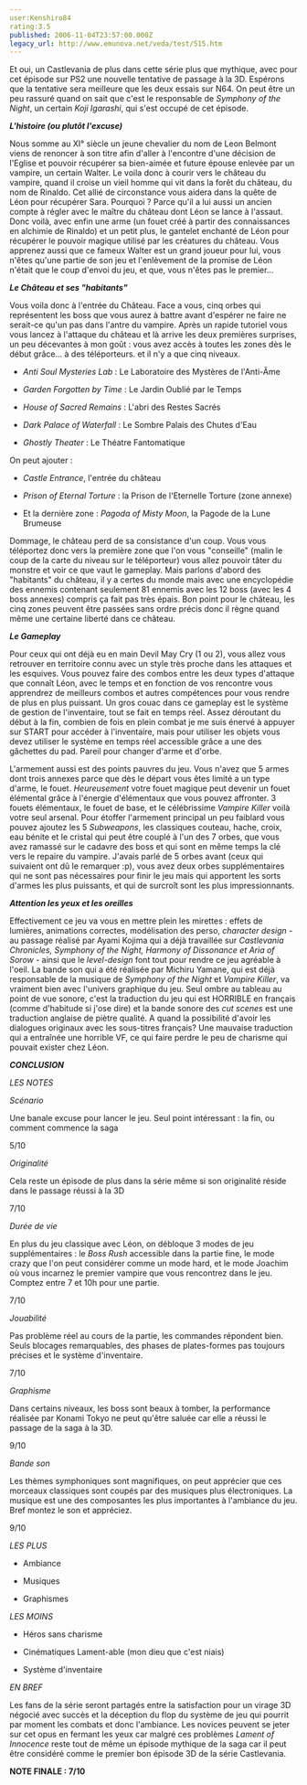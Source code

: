 ```yaml
---
user:Kenshiro84
rating:3.5
published: 2006-11-04T23:57:00.000Z
legacy_url: http://www.emunova.net/veda/test/515.htm
---
```

Et oui, un Castlevania de plus dans cette série plus que mythique, avec pour cet épisode sur PS2 une nouvelle tentative de passage à la 3D. Espérons que la tentative sera meilleure que les deux essais sur N64\. On peut être un peu rassuré quand on sait que c'est le responsable de _Symphony of the Night_, un certain _Koji Igarashi_, qui s'est occupé de cet épisode.  

  

  

**_L'histoire (ou plutôt l'excuse)_**  

  

Nous somme au XI° siècle un jeune chevalier du nom de Leon Belmont viens de renoncer à son titre afin d'aller à l'encontre d'une décision de l'Eglise et pouvoir récupérer sa bien-aimée et future épouse enlevée par un vampire, un certain Walter. Le voila donc à courir vers le château du vampire, quand il croise un vieil homme qui vit dans la forêt du château, du nom de Rinaldo. Cet allié de circonstance vous aidera dans la quête de Léon pour récupérer Sara. Pourquoi ? Parce qu'il a lui aussi un ancien compte à régler avec le maître du château dont Léon se lance à l'assaut. Donc voilà, avec enfin une arme (un fouet créé à partir des connaissances en alchimie de Rinaldo) et un petit plus, le gantelet enchanté de Léon pour récupérer le pouvoir magique utilisé par les créatures du château. Vous apprenez aussi que ce fameux Walter est un grand joueur pour lui, vous n'êtes qu'une partie de son jeu et l'enlèvement de la promise de Léon n'était que le coup d'envoi du jeu, et que, vous n'êtes pas le premier...  

  

  

**_Le Château et ses "habitants"_**  

  

Vous voila donc à l'entrée du Château. Face a vous, cinq orbes qui représentent les boss que vous aurez à battre avant d'espérer ne faire ne serait-ce qu'un pas dans l'antre du vampire. Après un rapide tutoriel vous vous lancez à l'attaque du château et là arrive les deux premières surprises, un peu décevantes à mon goût : vous avez accès à toutes les zones dès le début grâce... à des téléporteurs. et il n'y a que cinq niveaux.  

  

- _Anti Soul Mysteries Lab_ : Le Laboratoire des Mystères de l'Anti-Âme  

- _Garden Forgotten by Time_ : Le Jardin Oublié par le Temps  

- _House of Sacred Remains_ : L'abri des Restes Sacrés  

- _Dark Palace of Waterfall_ : Le Sombre Palais des Chutes d'Eau  

- _Ghostly Theater_ : Le Théatre Fantomatique  

On peut ajouter :  

- _Castle Entrance_, l'entrée du château  

- _Prison of Eternal Torture_ : la Prison de l'Eternelle Torture (zone annexe)  

- Et la dernière zone : _Pagoda of Misty Moon_, la Pagode de la Lune Brumeuse  

  

Dommage, le château perd de sa consistance d'un coup. Vous vous téléportez donc vers la première zone que l'on vous "conseille" (malin le coup de la carte du niveau sur le téléporteur) vous allez pouvoir tâter du monstre et voir ce que vaut le gameplay. Mais parlons d'abord des "habitants" du château, il y a certes du monde mais avec une encyclopédie des ennemis contenant seulement 81 ennemis avec les 12 boss (avec les 4 boss annexes) compris ça fait pas très épais. Bon point pour le château, les cinq zones peuvent être passées sans ordre précis donc il règne quand même une certaine liberté dans ce château.  

  

  

**_Le Gameplay_**  

  

Pour ceux qui ont déjà eu en main Devil May Cry (1 ou 2), vous allez vous retrouver en territoire connu avec un style très proche dans les attaques et les esquives. Vous pouvez faire des combos entre les deux types d'attaque que connaît Léon, avec le temps et en fonction de vos rencontre vous apprendrez de meilleurs combos et autres compétences pour vous rendre de plus en plus puissant. Un gros couac dans ce gameplay est le système de gestion de l'inventaire, tout se fait en temps réel. Assez déroutant du début à la fin, combien de fois en plein combat je me suis énervé à appuyer sur START pour accéder à l'inventaire, mais pour utiliser les objets vous devez utiliser le système en temps réel accessible grâce a une des gâchettes du pad. Pareil pour changer d'arme et d'orbe.  

  

L'armement aussi est des points pauvres du jeu. Vous n'avez que 5 armes dont trois annexes parce que dès le départ vous êtes limité a un type d'arme, le fouet. _Heureusement_ votre fouet magique peut devenir un fouet élémental grâce à l'énergie d'élémentaux que vous pouvez affronter. 3 fouets élémentaux, le fouet de base, et le célébrissime _Vampire Killer_ voilà votre seul arsenal. Pour étoffer l'armement principal un peu faiblard vous pouvez ajoutez les 5 _Subweapons_, les classiques couteau, hache, croix, eau bénite et le cristal qui peut être couplé à l'un des 7 orbes, que vous avez ramassé sur le cadavre des boss et qui sont en même temps la clé vers le repaire du vampire. J'avais parlé de 5 orbes avant (ceux qui suivaient ont dû le remarquer :p), vous avez deux orbes supplémentaires qui ne sont pas nécessaires pour finir le jeu mais qui apportent les sorts d'armes les plus puissants, et qui de surcroît sont les plus impressionnants.  

  

  

**_Attention les yeux et les oreilles_**  

  

Effectivement ce jeu va vous en mettre plein les mirettes : effets de lumières, animations correctes, modélisation des perso, _character design_ - au passage réalisé par Ayami Kojima qui a déjà travaillée sur _Castlevania Chronicles, Symphony of the Night, Harmony of Dissonance et Aria of Sorow_ - ainsi que le _level-design_ font tout pour rendre ce jeu agréable à l'oeil. La bande son qui a été réalisée par Michiru Yamane, qui est déjà responsable de la musique de _Symphony of the Night_ et _Vampire Killer_, va vraiment bien avec l'univers graphique du jeu. Seul ombre au tableau au point de vue sonore, c'est la traduction du jeu qui est HORRIBLE en français (comme d'habitude si j'ose dire) et la bande sonore des _cut scenes_ est une traduction anglaise de piètre qualité. A quand la possibilité d'avoir les dialogues originaux avec les sous-titres français? Une mauvaise traduction qui a entraînée une horrible VF, ce qui faire perdre le peu de charisme qui pouvait exister chez Léon.  

  

_**CONCLUSION**_  

  

_LES NOTES_  

  

_Scénario_  

Une banale excuse pour lancer le jeu. Seul point intéressant : la fin, ou comment commence la saga   

5/10  

  

_Originalité_  

Cela reste un épisode de plus dans la série même si son originalité réside dans le passage réussi à la 3D  

7/10  

  

_Durée de vie_  

En plus du jeu classique avec Léon, on débloque 3 modes de jeu supplémentaires : le _Boss Rush_ accessible dans la partie fine, le mode crazy que l'on peut considérer comme un mode hard, et le mode Joachim où vous incarnez le premier vampire que vous rencontrez dans le jeu. Comptez entre 7 et 10h pour une partie.  

7/10  

  

_Jouabilité_  

Pas problème réel au cours de la partie, les commandes répondent bien. Seuls blocages remarquables, des phases de plates-formes pas toujours précises et le système d'inventaire.  

7/10  

  

_Graphisme_  

Dans certains niveaux, les boss sont beaux à tomber, la performance réalisée par Konami Tokyo ne peut qu'être saluée car elle a réussi le passage de la saga à la 3D.  

9/10  

  

_Bande son_  

Les thèmes symphoniques sont magnifiques, on peut apprécier que ces morceaux classiques sont coupés par des musiques plus électroniques. La musique est une des composantes les plus importantes à l'ambiance du jeu. Bref montez le son et appréciez.  

9/10  

  

_LES PLUS_  

- Ambiance  

- Musiques  

- Graphismes  

  

_LES MOINS_  

- Héros sans charisme  

- Cinématiques Lament-able (mon dieu que c'est niais)  

- Système d'inventaire  

  

_EN BREF_  

Les fans de la série seront partagés entre la satisfaction pour un virage 3D négocié avec succès et la déception du flop du système de jeu qui pourrit par moment les combats et donc l'ambiance. Les novices peuvent se jeter sur cet opus en fermant les yeux car malgré ces problèmes _Lament of Innocence_ reste tout de même un épisode mythique de la saga car il peut être considéré comme le premier bon épisode 3D de la série Castlevania.  

**NOTE FINALE : 7/10**